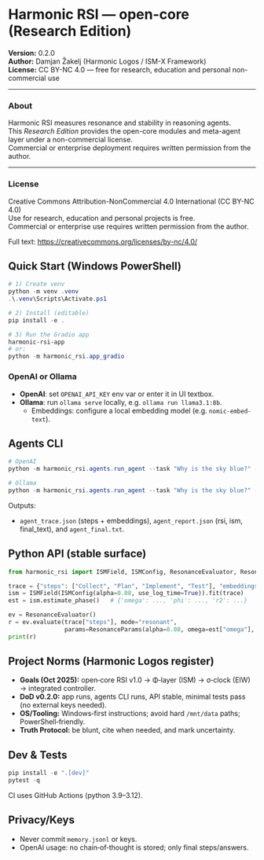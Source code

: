 
# Harmonic RSI — open-core (Research Edition)

**Version:** 0.2.0  
**Author:** Damjan Žakelj (Harmonic Logos / ISM-X Framework)  
**License:** CC BY-NC 4.0 — free for research, education and personal non-commercial use  

---

### About
Harmonic RSI measures resonance and stability in reasoning agents.  
This *Research Edition* provides the open-core modules and meta-agent layer under a non-commercial license.  
Commercial or enterprise deployment requires written permission from the author.

---

### License
Creative Commons Attribution-NonCommercial 4.0 International (CC BY-NC 4.0)  
Use for research, education and personal projects is free.  
Commercial or enterprise use requires written permission from the author.

Full text: https://creativecommons.org/licenses/by-nc/4.0/

## Quick Start (Windows PowerShell)
```powershell
# 1) Create venv
python -m venv .venv
.\.venv\Scripts\Activate.ps1

# 2) Install (editable)
pip install -e .

# 3) Run the Gradio app
harmonic-rsi-app
# or:
python -m harmonic_rsi.app_gradio
```

### OpenAI or Ollama
- **OpenAI**: set `OPENAI_API_KEY` env var or enter it in UI textbox.
- **Ollama**: run `ollama serve` locally, e.g. `ollama run llama3.1:8b`.
  - Embeddings: configure a local embedding model (e.g. `nomic-embed-text`).

## Agents CLI
```powershell
# OpenAI
python -m harmonic_rsi.agents.run_agent --task "Why is the sky blue?" --provider openai

# Ollama
python -m harmonic_rsi.agents.run_agent --task "Why is the sky blue?" --provider ollama --ollama_url http://localhost:11434
```

Outputs:
- `agent_trace.json` (steps + embeddings), `agent_report.json` (rsi, ism, final_text), and `agent_final.txt`.

## Python API (stable surface)
```python
from harmonic_rsi import ISMField, ISMConfig, ResonanceEvaluator, ResonanceParams

trace = {"steps": ["Collect", "Plan", "Implement", "Test"], "embeddings": [[0.1]*8]*4}
ism = ISMField(ISMConfig(alpha=0.08, use_log_time=True)).fit(trace)
est = ism.estimate_phase()   # {'omega': ..., 'phi': ..., 'r2': ...}

ev = ResonanceEvaluator()
r = ev.evaluate(trace["steps"], mode="resonant",
                params=ResonanceParams(alpha=0.08, omega=est["omega"], phi=est["phi"]))
print(r)
```

## Project Norms (Harmonic Logos register)
- **Goals (Oct 2025):** open‑core RSI v1.0 → Φ‑layer (ISM) → σ‑clock (EIW) → integrated controller.
- **DoD v0.2.0:** app runs, agents CLI runs, API stable, minimal tests pass (no external keys needed).
- **OS/Tooling:** Windows‑first instructions; avoid hard `/mnt/data` paths; PowerShell‑friendly.
- **Truth Protocol:** be blunt, cite when needed, and mark uncertainty.

## Dev & Tests
```powershell
pip install -e ".[dev]"
pytest -q
```
CI uses GitHub Actions (python 3.9–3.12).

## Privacy/Keys
- Never commit `memory.jsonl` or keys.
- OpenAI usage: no chain‑of‑thought is stored; only final steps/answers.
